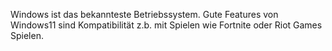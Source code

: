 Windows ist das bekannteste Betriebssystem.
Gute Features von Windows11 sind Kompatibilität z.b. mit Spielen wie Fortnite oder Riot Games Spielen. 